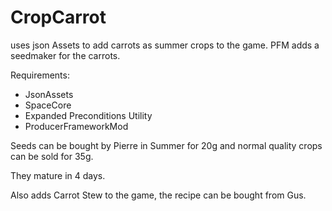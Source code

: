 # CropCarrot
uses json Assets to add carrots as summer crops to the game. PFM adds a seedmaker for the carrots.

Requirements:
- JsonAssets
- SpaceCore
- Expanded Preconditions Utility
- ProducerFrameworkMod

Seeds can be bought by Pierre in Summer for 20g and normal quality crops can be sold for 35g.

They mature in 4 days.

Also adds Carrot Stew to the game, the recipe can be bought from Gus.
